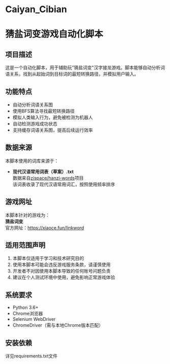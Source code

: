 # Caiyan_Cibian
# 猜盐词变游戏自动化脚本

## 项目描述

这是一个自动化脚本，用于辅助玩"猜盐词变"汉字接龙游戏。脚本能够自动分析词语关系，找到从起始词到目标词的最短转换路径，并模拟用户输入。

## 功能特点

- 自动分析词语关系图
- 使用BFS算法寻找最短转换路径
- 模拟人类输入行为，避免被检测为机器人
- 自动检测游戏成功状态
- 支持缓存词语关系图，提高后续运行效率

## 数据来源

本脚本使用的词库来源于：
- **现代汉语常用词表（草案）.txt**  
  数据来自[zispace/hanzi-words](https://github.com/zispace/hanzi-words)项目  
  该词表收录了现代汉语常用词汇，按照使用频率排序

## 游戏网址

本脚本针对的游戏为：  
**猜盐词变**  
官方网址：https://xiaoce.fun/linkword

## 适用范围声明

1. 本脚本仅适用于学习和技术研究目的
2. 使用本脚本可能会违反游戏服务条款，请谨慎使用
3. 开发者不对因使用本脚本导致的任何账号问题负责
4. 建议在个人测试环境中使用，避免影响正常游戏体验

## 系统要求

- Python 3.6+
- Chrome浏览器
- Selenium WebDriver
- ChromeDriver（需与本地Chrome版本匹配）

## 安装依赖

详见requirements.txt文件
